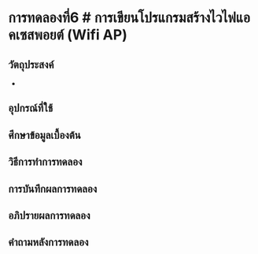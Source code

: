# การทดลองที่6 # การเขียนโปรแกรมสร้างไวไฟแอคเซสพอยต์ (Wifi AP)

## วัตถุประสงค์
* 

## อุปกรณ์ที่ใช้

## ศึกษาข้อมูลเบื้องต้น

## วิธีการทำการทดลอง


## การบันทึกผลการทดลอง

## อภิปรายผลการทดลอง


## คำถามหลังการทดลอง
